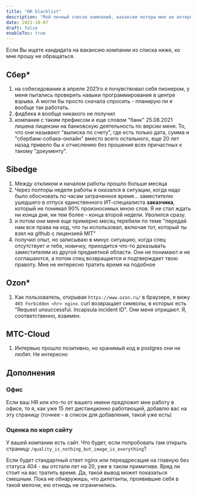 ```yaml
---
title: "HR blacklist"
description: "Мой личный список компаний, вакансии которы мне не интересны"
date: 2021-10-07
draft: false
enableToc: true
---
```


Если Вы ищете кандидата на вакансию компании из списка ниже, ко мне прошу не обращаться.

## Сбер*

1. на собеседовании в апреле 2021го я почувствовал себя пионером, у меня пытались проверить навыки программирования в центре взрыва. А могли бы просто сначала спросить - планирую ли я вообще так работать.
2. фидбека я вообще никакого не получил
3. компания с таким префиксом и еще словом "банк" 25.08.2021 лишена лицензии на банковскую деятельность по версии меня. То, что они называют "выписка по счету", где есть только дата, сумма и "сбербанк-собака-онлайн" вместо всего остального, еще 20 лет назад привело бы к отчислению без прошения всех причастных к такому "документу".

## Sibedge

1. Между откликом и началом работы прошло больше месяца
2. Через полторы недели работы я оказался в ситуации, когда надо было обосновать по часам затраченное время... заместителю ушедшего в отпуск единственного ИТ-специалиста **заказчика**, который не понимал 90% произносимых мною слов. Я не стал ждать ни конца дня, ни тем более - конца второй недели. Уволился сразу.
3. и потом они меня еще примерно месяц теребили по теме "передай нам все права на код, что ты использовал, включая тот, который ты взял на github с лицензией MIT"
4. получил опыт, но записываю в минус ситуацию, когда спец отсутствует и тебе, новичку, приходится что-то доказывать заместителям из другой предметной области. Они не понимают и не соглашаются, а потом спец возвращается и подтверждает твою правоту. Мне не интересно тратить время на подобное

## Ozon*

1. Как пользователь, открывая `https://www.ozon.ru/` в браузере, я вижу `403 Forbidden <hr> nginx`. curl возвращает символы, в которых есть "Request unsuccessful. Incapsula incident ID". Они меня отрицают. Я, соответственно, взаимен.

## МТС-Cloud

1. Интервью прошло позитивно, но хранимый код в postgres они не любят. Не интересно

## Дополнения

### Офис

Если ваш HR или кто-то от вашего имени предложит мне работу в офисе, то я, как уже 15 лет дистанционно работающий, добавлю вас на эту страницу (точнее - в список для добавления, такой уже есть)

### Оценка по корп сайту

У вашей компании есть сайт. Что будет, если попробовать там открыть страницу `/quality_is_nothing_but_image_is_everything`?

Если будет стандартный ответ nginx или переадресация на главную без статуса 404 - вы отстали лет на 20, уже в таком примитиве. Вряд ли стоит на вас тратить время. Да, такой вывод может показаться смешным. Пока не обнаружишь, что дилетанты, проявившие себя в такой мелочи, ею отнюдь не ограничились.
